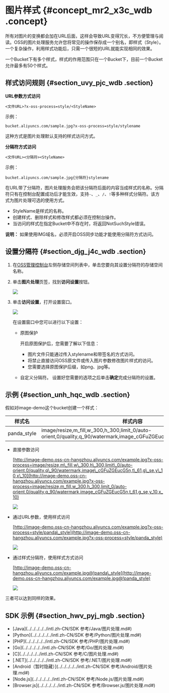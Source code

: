 # 图片样式 {#concept_mr2_x3c_wdb .concept}

所有对图片的变换都会加在URL后面，这样会导致URL变得冗长，不方便管理与阅读。OSS的图片处理服务允许您将常见的操作保存成一个别名，即样式（Style）。一个复杂操作，利用样式功能后，只需一个很短的URL就能实现相同的效果。

一个Bucket下有多个样式，样式的作用范围只在一个Bucket下，目前一个Bucket允许最多有50个样式。

## 样式访问规则 {#section_uvy_pjc_wdb .section}

**URL参数方式访问**

```
<文件URL>?x-oss-process=style/<StyleName>
```

示例：

`bucket.aliyuncs.com/sample.jpg?x-oss-process=style/stylename`

这种方式是图片处理默认支持的样式访问方式。

**分隔符方式访问**

```
<文件URL><分隔符><StyleName>
```

示例：

`bucket.aliyuncs.com/sample.jpg{分隔符}stylename`

在URL带了分隔符，图片处理服务会把该分隔符后面的内容当成样式的名称。分隔符只有在控制台配置成功后才能生效，支持`-`、`_`、`/`、`!`等多种样式分隔符。该方式为图片处理可选的使用方式。

-   StyleName是样式的名称。
-   创建样式、删除样式和修改样式都必须在控制台操作。
-   当访问的样式在指定Bucket中不存在时，将返回NotSuchStyle错误。

**说明：** 如果使用IMG域名，必须开启OSS同步功能才能使用分隔符方式访问。

## 设置分隔符 {#section_djg_j4c_wdb .section}

1.  在[OSS管理控制台](https://oss.console.aliyun.com/overview)左侧存储空间列表中，单击您要向其设置分隔符的存储空间名称。
2.  单击**图片处理**页签，找到**访问设置**按钮。

    ![](http://static-aliyun-doc.oss-cn-hangzhou.aliyuncs.com/assets/img/4792/154986601921862_zh-CN.png)

3.  单击**访问设置**，打开设置窗口。

    ![](http://static-aliyun-doc.oss-cn-hangzhou.aliyuncs.com/assets/img/4792/15498660192883_zh-CN.png)

    在设置窗口中您可以进行以下设置：

    -   原图保护

        开启原图保护后，您需要了解以下信息：

        -   图片文件只能通过传入stylename和带签名的方式访问。
        -   将禁止直接访问OSS原文件或传入图片参数修改图片样式的访问。
        -   您需要选择原图保护后缀，如png、jpg等。
    -   自定义分隔符。
    设置好您需要的选项之后单击**确定**完成分隔符的设置。


## 示例 {#section_unh_hqc_wdb .section}

假如对image-demo这个bucket创建一个样式：

|样式名|样式内容|
|---|----|
|panda\_style|image/resize,m\_fill,w\_300,h\_300,limit\_0/auto-orient,0/quality,q\_90/watermark,image\_cGFuZGEucG5n,t\_61,g\_se,y\_10,x\_10|

-   直接参数访问

    [http://image-demo.oss-cn-hangzhou.aliyuncs.com/example.jpg?x-oss-process=image/resize,m\_fill,w\_300,h\_300,limit\_0/auto-orient,0/quality,q\_90/watermark,image\_cGFuZGEucG5n,t\_61,g\_se,y\_10,x\_10](http://image-demo.oss-cn-hangzhou.aliyuncs.com/example.jpg?x-oss-process=image/resize,m_fill,w_300,h_300,limit_0/auto-orient,0/quality,q_90/watermark,image_cGFuZGEucG5n,t_61,g_se,y_10,x_10)

    ![](http://static-aliyun-doc.oss-cn-hangzhou.aliyuncs.com/assets/img/4792/15498660192884_zh-CN.jpg)

-   通过URL参数，使用样式访问

    [http://image-demo.oss-cn-hangzhou.aliyuncs.com/example.jpg?x-oss-process=style/panda\_style](http://image-demo.oss-cn-hangzhou.aliyuncs.com/example.jpg?x-oss-process=style/panda_style)

    ![](http://static-aliyun-doc.oss-cn-hangzhou.aliyuncs.com/assets/img/4792/15498660192885_zh-CN.jpg)

-   通过样式分隔符，使用样式方式访问

    [http://image-demo.oss-cn-hangzhou.aliyuncs.com/example.jpg@!panda\_style](http://image-demo.oss-cn-hangzhou.aliyuncs.com/example.jpg@!panda_style)

    ![](images/2886_zh-CN.jpg@!panda_style)


三者可以达到同样的效果。

## SDK 示例 {#section_hwv_pyj_mgb .section}

-   [Java](../../../../../intl.zh-CN/SDK 参考/Java/图片处理.md#)
-   [Python](../../../../../intl.zh-CN/SDK 参考/Python/图片处理.md#)
-   [PHP](../../../../../intl.zh-CN/SDK 参考/PHP/图片处理.md#)
-   [Go](../../../../../intl.zh-CN/SDK 参考/Go/图片处理.md#)
-   [C](../../../../../intl.zh-CN/SDK 参考/C/图片处理.md#)
-   [.NET](../../../../../intl.zh-CN/SDK 参考/.NET/图片处理.md#)
-   [Android（暂时隐藏）](../../../../../intl.zh-CN/SDK 参考/Android/图片处理.md#)
-   [Node.js](../../../../../intl.zh-CN/SDK 参考/Node.js/图片处理.md#)
-   [Browser.js](../../../../../intl.zh-CN/SDK 参考/Browser.js/图片处理.md#)

